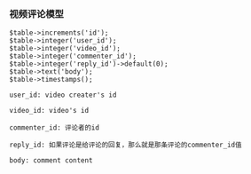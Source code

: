 ### 视频评论模型

  	$table->increments('id');
	$table->integer('user_id');
	$table->integer('video_id');
	$table->integer('commenter_id');
	$table->integer('reply_id')->default(0);
	$table->text('body');
	$table->timestamps();
	
	user_id: video creater's id
	
	video_id: video's id
	
	commenter_id: 评论者的id
	
	reply_id: 如果评论是给评论的回复，那么就是那条评论的commenter_id值
	
	body: comment content
	
	
	
